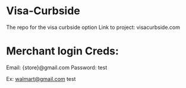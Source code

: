 # Visa-Curbside
The repo for the visa curbside option
Link to project: visacurbside.com

# Merchant login Creds:
Email: {store}@gmail.com
Password: test

Ex: 
walmart@gmail.com
test
